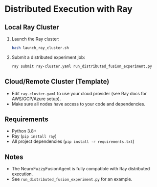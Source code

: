 # Distributed Execution with Ray

## Local Ray Cluster

1. Launch the Ray cluster:
   ```bash
   bash launch_ray_cluster.sh
   ```

2. Submit a distributed experiment job:
   ```bash
   ray submit ray-cluster.yaml run_distributed_fusion_experiment.py
   ```

## Cloud/Remote Cluster (Template)
- Edit `ray-cluster.yaml` to use your cloud provider (see Ray docs for AWS/GCP/Azure setup).
- Make sure all nodes have access to your code and dependencies.

## Requirements
- Python 3.8+
- Ray (`pip install ray`)
- All project dependencies (`pip install -r requirements.txt`)

## Notes
- The NeuroFuzzyFusionAgent is fully compatible with Ray distributed execution.
- See `run_distributed_fusion_experiment.py` for an example.
